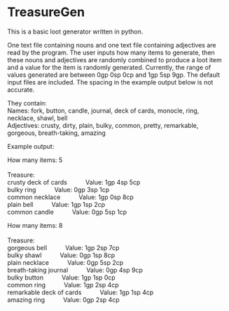 # TreasureGen

This is a basic loot generator written in python. 

<p>One text file containing nouns and one text file containing adjectives are read by the program. The user inputs how many items to generate, then these nouns and adjectives are randomly combined to produce a loot item and a value for the item is randomly generated. Currently, the range of values generated are between 0gp 0sp 0cp and 1gp 5sp 9gp. The default input files are included. The spacing in the example output below is not accurate. 
<p>They contain: <br>
Names: fork, button, candle, journal, deck of cards, monocle, ring, necklace, shawl, bell<br>
Adjectives: crusty, dirty, plain, bulky, common, pretty, remarkable, gorgeous, breath-taking, amazing
<p>Example output:
<p>How many items: 5<br><br>
Treasure:<br>
crusty deck of cards&emsp;&emsp;&emsp;Value: 1gp 4sp 5cp<br>
bulky ring&emsp;&emsp;&emsp;Value: 0gp 3sp 1cp<br>
common necklace&emsp;&emsp;&emsp;Value: 1gp 0sp 8cp<br>
plain bell&emsp;&emsp;&emsp;Value: 1gp 1sp 2cp<br>
common candle&emsp;&emsp;&emsp;Value: 0gp 5sp 1cp
<p>How many items: 8<br><br>
Treasure:<br>
gorgeous bell&emsp;&emsp;&emsp;Value: 1gp 2sp 7cp<br>
bulky shawl&emsp;&emsp;&emsp;Value: 0gp 1sp 8cp<br>
plain necklace&emsp;&emsp;&emsp;Value: 0gp 5sp 2cp<br>
breath-taking journal&emsp;&emsp;&emsp;Value: 0gp 4sp 9cp<br>
bulky button&emsp;&emsp;&emsp;Value: 1gp 1sp 0cp<br>
common ring&emsp;&emsp;&emsp;Value: 1gp 2sp 4cp<br>
remarkable deck of cards&emsp;&emsp;&emsp;Value: 1gp 1sp 4cp<br>
amazing ring&emsp;&emsp;&emsp;Value: 0gp 2sp 4cp<br>
